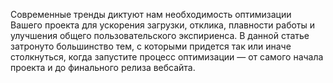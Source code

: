
<p>Современные тренды диктуют нам необходимость оптимизации Вашего проекта для ускорения загрузки, отклика, плавности работы и улучшения общего пользовательского экспириенса.
В данной статье затронуто большинство тем, с которыми придется так или иначе столкнуться, когда запустите процесс оптимизации  — от самого начала проекта и до финального релиза вебсайта.
</p>
